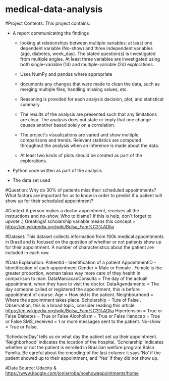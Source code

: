 # medical-data-analysis

#Project Contents:
This project contains:
* A report communicating the findings
    - looking at relationships between multiple variables: at least one dependent variable (No-show) and three independent variables (age, diabetes, week_day). The stated question(s) is investigated from multiple angles. At least three variables are investigated using both single-variable (1d) and multiple-variable (2d) explorations.

    - Uses NumPy and pandas where appropriate

    - documents any changes that were made to clean the data, such as merging multiple files, handling missing values, etc.
    - Reasoning is provided for each analysis decision, plot, and statistical summary.
    - The results of the analysis are presented such that any limitations are clear. The analysis does not state or imply that one change causes another based solely on a correlation.

    - The project's visualizations are varied and show multiple comparisons and trends. Relevant statistics are computed throughout the analysis when an inference is made about the data.
    - At least two kinds of plots should be created as part of the explorations.

* Python code written as part of the analysis
* The data set used 

#Question: 
Why do 30% of patients miss their scheduled appointments?
What factors are important for us to know in order to predict if a patient will show up for their scheduled appointment?

#Context
A person makes a doctor appointment, receives all the instructions and no-show. Who to blame? If this is help, don´t forget to upvote :) Greatings!
scholarship variable means this concept = https://en.wikipedia.org/wiki/Bolsa_Fam%C3%ADlia

#Dataset:
This dataset collects information from 100k medical appointments in Brazil and is focused on the question of whether or not patients show up for their appointment. A number of characteristics about the patient are included in each row.

#Data Explanation:
PatientId - Identification of a patient AppointmentID - Identification of each appointment Gender = Male or Female . Female is the greater proportion, woman takes way more care of they health in comparison to man. DataMarcacaoConsulta = The day of the actuall appointment, when they have to visit the doctor. DataAgendamento = The day someone called or registered the appointment, this is before appointment of course. Age = How old is the patient. Neighbourhood = Where the appointment takes place. Scholarship = Ture of False . Observation, this is a broad topic, consider reading this article https://en.wikipedia.org/wiki/Bolsa_Fam%C3%ADlia Hipertension = True or False Diabetes = True or False Alcoholism = True or False Handcap = True or False SMS_received = 1 or more messages sent to the patient. No-show = True or False.

‘ScheduledDay’ tells us on what day the patient set up their appointment.
‘Neighborhood’ indicates the location of the hospital.
‘Scholarship’ indicates whether or not the patient is enrolled in Brasilian welfare program Bolsa Família.
Be careful about the encoding of the last column: it says ‘No’ if the patient showed up to their appointment, and ‘Yes’ if they did not show up.

#Data Source:
Udacity & https://www.kaggle.com/joniarroba/noshowappointments/home
